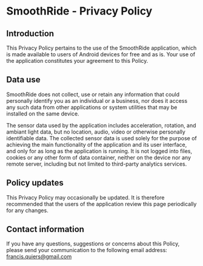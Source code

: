 # SmoothRide - Privacy Policy

## Introduction
This Privacy Policy pertains to the use of the SmoothRide application, which is made available to users of Android devices for free and as is. Your use of the application constitutes your agreement to this Policy.

## Data use
SmoothRide does not collect, use or retain any information that could personally identify you as an individual or a business, nor does it access any such data from other applications or system utilities that may be installed on the same device.

The sensor data used by the application includes acceleration, rotation, and ambiant light data, but no location, audio, video or otherwise personally identifiable data. The collected sensor data is used solely for the purpose of achieving the main functionality of the application and its user interface, and only for as long as the application is running. It is not logged into files, cookies or any other form of data container, neither on the device nor any remote server, including but not limited to third-party analytics services.

## Policy updates
This Privacy Policy may occasionally be updated. It is therefore recommended that the users of the application review this page periodically for any changes.

## Contact information
If you have any questions, suggestions or concerns about this Policy, please send your communication to the following email address:
francis.quiers@gmail.com
